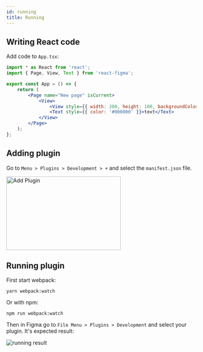 ```yaml
---
id: running
title: Running
---
```


## Writing React code

Add code to `App.tsx`:

```jsx
import * as React from 'react';
import { Page, View, Text } from 'react-figma';

export const App = () => {
    return (
        <Page name="New page" isCurrent>
            <View>
                <View style={{ width: 200, height: 100, backgroundColor: '#dd55aa' }} />
                <Text style={{ color: '#000000' }}>text</Text>
            </View>
        </Page>
    );
};
```

## Adding plugin

Go to `Menu > Plugins > Development > +` and select the `manifest.json` file.

<img src="/img/add-plugin.png" align="center"
     alt="Add Plugin" width="303" height="195" />



## Running plugin

First start webpack:

```
yarn webpack:watch
```

Or with npm:

```
npm run webpack:watch
```

Then in Figma go to `File Menu > Plugins > Development` and select your plugin.
It's expected result:

![running result](/img/running-result.png)
